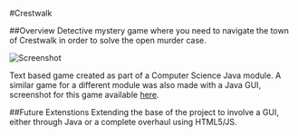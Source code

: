 #Crestwalk

##Overview 
Detective mystery game where you need to navigate the town of Crestwalk in order to solve the open murder case. 

![Screenshot](https://cloud.githubusercontent.com/assets/1024596/3026690/0908a402-e019-11e3-811c-ecc48ce3abfb.png)

Text based game created as part of a Computer Science Java module. A similar game for a different module was also made with a Java GUI, screenshot for this game available [here](http://i.imgur.com/4JsQhuQ.png).

##Future Extenstions
Extending the base of the project to involve a GUI, either through Java or a complete overhaul using HTML5/JS.

